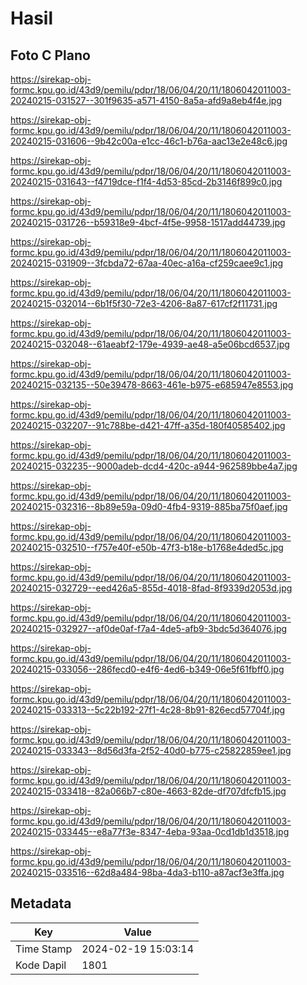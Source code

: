 # Hasil

## Foto C Plano

https://sirekap-obj-formc.kpu.go.id/43d9/pemilu/pdpr/18/06/04/20/11/1806042011003-20240215-031527--301f9635-a571-4150-8a5a-afd9a8eb4f4e.jpg

https://sirekap-obj-formc.kpu.go.id/43d9/pemilu/pdpr/18/06/04/20/11/1806042011003-20240215-031606--9b42c00a-e1cc-46c1-b76a-aac13e2e48c6.jpg

https://sirekap-obj-formc.kpu.go.id/43d9/pemilu/pdpr/18/06/04/20/11/1806042011003-20240215-031643--f4719dce-f1f4-4d53-85cd-2b3146f899c0.jpg

https://sirekap-obj-formc.kpu.go.id/43d9/pemilu/pdpr/18/06/04/20/11/1806042011003-20240215-031726--b59318e9-4bcf-4f5e-9958-1517add44739.jpg

https://sirekap-obj-formc.kpu.go.id/43d9/pemilu/pdpr/18/06/04/20/11/1806042011003-20240215-031909--3fcbda72-67aa-40ec-a16a-cf259caee9c1.jpg

https://sirekap-obj-formc.kpu.go.id/43d9/pemilu/pdpr/18/06/04/20/11/1806042011003-20240215-032014--6b1f5f30-72e3-4206-8a87-617cf2f11731.jpg

https://sirekap-obj-formc.kpu.go.id/43d9/pemilu/pdpr/18/06/04/20/11/1806042011003-20240215-032048--61aeabf2-179e-4939-ae48-a5e06bcd6537.jpg

https://sirekap-obj-formc.kpu.go.id/43d9/pemilu/pdpr/18/06/04/20/11/1806042011003-20240215-032135--50e39478-8663-461e-b975-e685947e8553.jpg

https://sirekap-obj-formc.kpu.go.id/43d9/pemilu/pdpr/18/06/04/20/11/1806042011003-20240215-032207--91c788be-d421-47ff-a35d-180f40585402.jpg

https://sirekap-obj-formc.kpu.go.id/43d9/pemilu/pdpr/18/06/04/20/11/1806042011003-20240215-032235--9000adeb-dcd4-420c-a944-962589bbe4a7.jpg

https://sirekap-obj-formc.kpu.go.id/43d9/pemilu/pdpr/18/06/04/20/11/1806042011003-20240215-032316--8b89e59a-09d0-4fb4-9319-885ba75f0aef.jpg

https://sirekap-obj-formc.kpu.go.id/43d9/pemilu/pdpr/18/06/04/20/11/1806042011003-20240215-032510--f757e40f-e50b-47f3-b18e-b1768e4ded5c.jpg

https://sirekap-obj-formc.kpu.go.id/43d9/pemilu/pdpr/18/06/04/20/11/1806042011003-20240215-032729--eed426a5-855d-4018-8fad-8f9339d2053d.jpg

https://sirekap-obj-formc.kpu.go.id/43d9/pemilu/pdpr/18/06/04/20/11/1806042011003-20240215-032927--af0de0af-f7a4-4de5-afb9-3bdc5d364076.jpg

https://sirekap-obj-formc.kpu.go.id/43d9/pemilu/pdpr/18/06/04/20/11/1806042011003-20240215-033056--286fecd0-e4f6-4ed6-b349-06e5f61fbff0.jpg

https://sirekap-obj-formc.kpu.go.id/43d9/pemilu/pdpr/18/06/04/20/11/1806042011003-20240215-033313--5c22b192-27f1-4c28-8b91-826ecd57704f.jpg

https://sirekap-obj-formc.kpu.go.id/43d9/pemilu/pdpr/18/06/04/20/11/1806042011003-20240215-033343--8d56d3fa-2f52-40d0-b775-c25822859ee1.jpg

https://sirekap-obj-formc.kpu.go.id/43d9/pemilu/pdpr/18/06/04/20/11/1806042011003-20240215-033418--82a066b7-c80e-4663-82de-df707dfcfb15.jpg

https://sirekap-obj-formc.kpu.go.id/43d9/pemilu/pdpr/18/06/04/20/11/1806042011003-20240215-033445--e8a77f3e-8347-4eba-93aa-0cd1db1d3518.jpg

https://sirekap-obj-formc.kpu.go.id/43d9/pemilu/pdpr/18/06/04/20/11/1806042011003-20240215-033516--62d8a484-98ba-4da3-b110-a87acf3e3ffa.jpg


## Metadata

| Key        | Value               |
| ---------- | ------------------- |
| Time Stamp | 2024-02-19 15:03:14 |
| Kode Dapil | 1801                |



